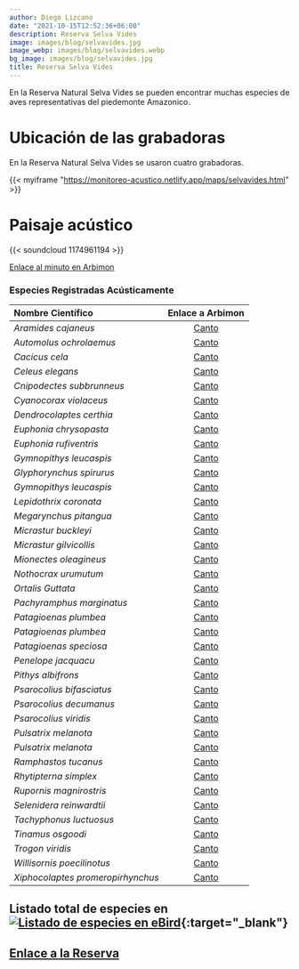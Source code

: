 ```yaml
---
author: Diego Lizcano
date: "2021-10-15T12:52:36+06:00"
description: Reserva Selva Vides
image: images/blog/selvavides.jpg
image_webp: images/blog/selvavides.webp
bg_image: images/blog/selvavides.jpg
title: Reserva Selva Vides
---
```


En la Reserva Natural Selva Vides se pueden encontrar muchas especies de aves representativas del piedemonte Amazonico.

# Ubicación de las grabadoras

En la Reserva Natural Selva Vides se usaron cuatro grabadoras.

{{< myiframe "https://monitoreo-acustico.netlify.app/maps/selvavides.html" >}}


# Paisaje acústico

{{< soundcloud 1174961194 >}}

[Enlace al minuto en Arbimon](https://arbimon.rfcx.org/project/destinos-awake/visualizer/rec/44160991?gain=15)




### Especies Registradas Acústicamente


|__Nombre Científico__| Enlace a Arbimon|
| :---        |     :----:   |
|_Aramides cajaneus_|	[Canto](	https://arbimon.rfcx.org/project/destinos-awake/visualizer/rec/44078451/?gain=30	)|
|_Automolus ochrolaemus_|	[Canto](	https://arbimon.rfcx.org/project/destinos-awake/visualizer/rec/43922038?gain=30	)|
|_Cacicus cela_|	[Canto](	https://arbimon.rfcx.org/project/destinos-awake/visualizer/rec/43922116?gain=30	)|
|_Celeus elegans_|	[Canto](	https://arbimon.rfcx.org/project/destinos-awake/visualizer/rec/44076773?gain=30	)|
|_Cnipodectes subbrunneus_|	[Canto](	https://arbimon.rfcx.org/project/destinos-awake/visualizer/rec/43923328?gain=30	)|
|_Cyanocorax violaceus_|	[Canto](	https://arbimon.rfcx.org/project/destinos-awake/visualizer/rec/44077202?gain=25	)|
|_Dendrocolaptes certhia_|	[Canto](	https://arbimon.rfcx.org/project/destinos-awake/visualizer/rec/43922048?gain=30	)|
|_Euphonia chrysopasta_|	[Canto](	https://arbimon.rfcx.org/project/destinos-awake/visualizer/rec/44076842?gain=25	)|
|_Euphonia rufiventris_|	[Canto](	https://arbimon.rfcx.org/project/destinos-awake/visualizer/rec/44078525?gain=30	)|
|_Gymnopithys leucaspis_|	[Canto](	https://arbimon.rfcx.org/project/destinos-awake/visualizer/rec/45260503/?gain=30	)|
|_Glyphorynchus spirurus_|	[Canto](	https://arbimon.rfcx.org/project/destinos-awake/visualizer/rec/44076786?gain=30	)|
|_Gymnopithys leucaspis_|	[Canto](	https://arbimon.rfcx.org/project/destinos-awake/visualizer/rec/43922139?gain=30	)|
|_Lepidothrix coronata_|	[Canto](	https://arbimon.rfcx.org/project/destinos-awake/visualizer/rec/45399016	)|
|_Megarynchus pitangua_|	[Canto](	https://arbimon.rfcx.org/project/destinos-awake/visualizer/rec/44078736/?gain=30	)|
|_Micrastur buckleyi_|	[Canto](	https://arbimon.rfcx.org/project/destinos-awake/visualizer/rec/45402942?gain=30	)|
|_Micrastur gilvicollis_|	[Canto](	https://arbimon.rfcx.org/project/destinos-awake/visualizer/rec/44076745?gain=30	)|
|_Mionectes oleagineus_|	[Canto](	https://arbimon.rfcx.org/project/destinos-awake/visualizer/rec/43922131?gain=30	)|
|_Nothocrax urumutum_|	[Canto](	https://arbimon.rfcx.org/project/destinos-awake/visualizer/rec/45402107/?gain=25	)|
|_Ortalis Guttata_|	[Canto](	https://arbimon.rfcx.org/project/destinos-awake/visualizer/rec/44079342?gain=25	)|
|_Pachyramphus marginatus_|	[Canto](	https://arbimon.rfcx.org/project/destinos-awake/visualizer/rec/43922048?gain=30	)|
|_Patagioenas plumbea_|	[Canto](	https://arbimon.rfcx.org/project/destinos-awake/visualizer/rec/44076834?gain=25	)|
|_Patagioenas plumbea_|	[Canto](	https://arbimon.rfcx.org/project/destinos-awake/visualizer/rec/45405984?gain=30	)|
|_Patagioenas speciosa_|	[Canto](	https://arbimon.rfcx.org/project/destinos-awake/visualizer/rec/45397912?gain=5	)|
|_Penelope jacquacu_|	[Canto](	https://arbimon.rfcx.org/project/destinos-awake/visualizer/rec/45406270?gain=30	)|
|_Pithys albifrons_|	[Canto](	https://arbimon.rfcx.org/project/destinos-awake/visualizer/rec/45402963?gain=30	)|
|_Psarocolius bifasciatus_|	[Canto](	https://arbimon.rfcx.org/project/destinos-awake/visualizer/rec/43924617?gain=20	)|
|_Psarocolius decumanus_|	[Canto](	https://arbimon.rfcx.org/project/destinos-awake/visualizer/rec/44077066/	)|
|_Psarocolius viridis_|	[Canto](	https://arbimon.rfcx.org/project/destinos-awake/visualizer/rec/44076773?gain=30	)|
|_Pulsatrix melanota_|	[Canto](	https://arbimon.rfcx.org/project/destinos-awake/visualizer/rec/44076007?gain=30	)|
|_Pulsatrix melanota_|	[Canto](	https://arbimon.rfcx.org/project/destinos-awake/visualizer/rec/45407019?gain=30	)|
|_Ramphastos tucanus_|	[Canto](	https://arbimon.rfcx.org/project/destinos-awake/visualizer/rec/43847855?gain=25	)|
|_Rhytipterna simplex_|	[Canto](	https://arbimon.rfcx.org/project/destinos-awake/visualizer/rec/44076773?gain=30	)|
|_Rupornis magnirostris_|	[Canto](	https://arbimon.rfcx.org/project/destinos-awake/visualizer/rec/44078736/?gain=30	)|
|_Selenidera reinwardtii_|	[Canto](	https://arbimon.rfcx.org/project/destinos-awake/visualizer/rec/44076751?gain=30	)|
|_Tachyphonus luctuosus_|	[Canto](	https://arbimon.rfcx.org/project/destinos-awake/visualizer/rec/43922144?gain=30	)|
|_Tinamus osgoodi_|	[Canto](	https://arbimon.rfcx.org/project/destinos-awake/visualizer/rec/43922116?gain=30	)|
|_Trogon viridis_|	[Canto](	https://arbimon.rfcx.org/project/destinos-awake/visualizer/rec/44076798?gain=30	)|
|_Willisornis poecilinotus_|	[Canto](	https://arbimon.rfcx.org/project/destinos-awake/visualizer/rec/43922053?gain=30	)|
|_Xiphocolaptes promeropirhynchus_|	[Canto](	https://arbimon.rfcx.org/project/destinos-awake/visualizer/rec/45402950?gain=30	)|



## Listado total de especies en[![Listado de especies en eBird](/images/blog/Logo_ebird.png "El Manzanal eBird hotspot")](https://ebird.org/colombia/hotspot/L17064159){:target="_blank"}






## [Enlace a la Reserva](https://www.facebook.com/SelvaVides/)




